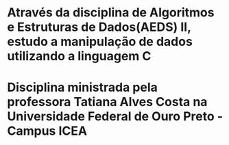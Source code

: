 # Através da disciplina de Algoritmos e Estruturas de Dados(AEDS) II, estudo a manipulação de dados utilizando a linguagem C
# Disciplina ministrada pela professora Tatiana Alves Costa na Universidade Federal de Ouro Preto - Campus ICEA
